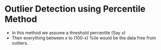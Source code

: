 # Outlier Detection using Percentile Method
- In this method we assume a threshold percentile (Say x)
- Then everything between x to (100-x) %ile would be the data free from outliers.
